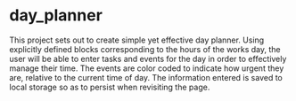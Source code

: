 # day_planner

This project sets out to create simple yet effective day planner. Using explicitly defined blocks corresponding to the hours of the works day, the user will be able to enter tasks and events for the day in order to effectively manage their time. The events are color coded to indicate how urgent they are, relative to the current time of day. The information entered is saved to local storage so as to persist when revisiting the page.